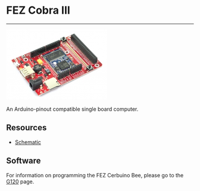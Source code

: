 # FEZ Cobra III
---
![FEZ Cobra III](images/fez-cobra-iii.jpg) 

An Arduino-pinout compatible single board computer.

## Resources

* [Schematic](http://files.ghielectronics.com/downloads/Schematics/FEZ/FEZ%20Cobra%20III%20Rev%201.0%20Schematic.pdf)


## Software

For information on programming the FEZ Cerbuino Bee, please go to the [G120](../scm/g120.md) page.
